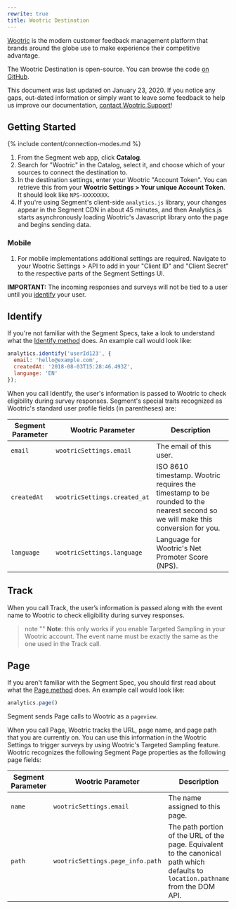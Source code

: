 ```yaml
---
rewrite: true
title: Wootric Destination
---
```


[Wootric](https://www.wootric.com/?utm_source=segmentio&utm_medium=docs&utm_campaign=partners) is the modern customer feedback management platform that brands around the globe use to make experience their competitive advantage.

The Wootric Destination is open-source. You can browse the code [on GitHub](https://github.com/segment-integrations/analytics.js-integration-wootric).

This document was last updated on January 23, 2020. If you notice any gaps, out-dated information or simply want to leave some feedback to help us improve our documentation, [contact Wootric Support](mailto:support@wootric.com)!


## Getting Started

{% include content/connection-modes.md %}

1. From the Segment web app, click **Catalog**.
2. Search for "Wootric" in the Catalog, select it, and choose which of your sources to connect the destination to.
3. In the destination settings, enter your Wootric "Account Token".
   You can retrieve this from your **Wootric Settings > Your unique Account Token**. It should look like `NPS-XXXXXXXX`.
4. If you're using Segment's client-side `analytics.js` library, your changes appear in the Segment CDN in about 45 minutes, and then Analytics.js starts asynchronously loading Wootric's Javascript library onto the page and begins sending data.

### Mobile

1. For mobile implementations additional settings are required. Navigate to your Wootric Settings > API to add in your "Client ID" and "Client Secret" to the respective parts of the Segment Settings UI.

**IMPORTANT:**  The incoming responses and surveys will not be tied to a user until you [identify](https://segment.com/docs/connections/destinations/catalog/wootric/#identify) your user.


## Identify

If you're not familiar with the Segment Specs, take a look to understand what the [Identify method](https://segment.com/docs/connections/spec/identify/) does. An example call would look like:

```javascript
analytics.identify('userId123', {
  email: 'hello@example.com',
  createdAt: '2018-08-03T15:28:46.493Z',
  language: 'EN'
});
```

When you call Identify, the user's information is passed to Wootric to check eligibility during survey responses. Segment's special traits recognized as Wootric's standard user profile fields (in parentheses) are:

| Segment Parameter  | Wootric Parameter                   | Description                          |
| ------------------ | ------------------------------------ | ------------------------------------ |
| `email`            | `wootricSettings.email`           | The email of this user.           |
| `createdAt`        | `wootricSettings.created_at` | ISO 8610 timestamp. Wootric requires the timestamp to be rounded to the nearest second so we will make this conversion for you. |
| `language`         | `wootricSettings.language`              | Language for Wootric's Net Promoter Score (NPS). |


## Track

When you call Track, the user’s information is passed along with the event name to Wootric to check eligibility during survey responses.
> note ""
> **Note**: this only works if you enable Targeted Sampling in your Wootric account. The event name must be exactly the same as the one used in the Track call.

## Page

If you aren't familiar with the Segment Spec, you should first read about what the [Page method](https://segment.com/docs/connections/spec/page/) does. An example call would look like:

```js
analytics.page()
```

Segment sends Page calls to Wootric as a `pageview`.

When you call Page, Wootric tracks the URL, page name, and page path that you are currently on. You can use this information in the Wootric Settings to trigger surveys by using Wootric's Targeted Sampling feature.
Wootric recognizes the following Segment Page properties as the following page fields:

| Segment Parameter  | Wootric Parameter                   | Description                          |
| ------------------ | ------------------------------------ | ------------------------------------ |
| `name`            | `wootricSettings.email`           | The name assigned to this page.           |
| `path`            | `wootricSettings.page_info.path`           | The path portion of the URL of the page. Equivalent to the canonical path which defaults to `location.pathname` from the DOM API. |
